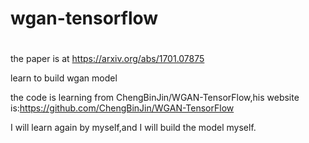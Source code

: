 # wgan-tensorflow
#
the paper is at https://arxiv.org/abs/1701.07875 

learn to build wgan model 

the code is learning from ChengBinJin/WGAN-TensorFlow,his website is:https://github.com/ChengBinJin/WGAN-TensorFlow

I will learn again by myself,and I will build the model myself.
